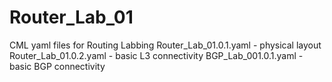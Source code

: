 # Router_Lab_01
CML yaml files for Routing Labbing
Router_Lab_01.0.1.yaml - physical layout
Router_Lab_01.0.2.yaml - basic L3 connectivity
BGP_Lab_001.0.1.yaml - basic BGP connectivity
